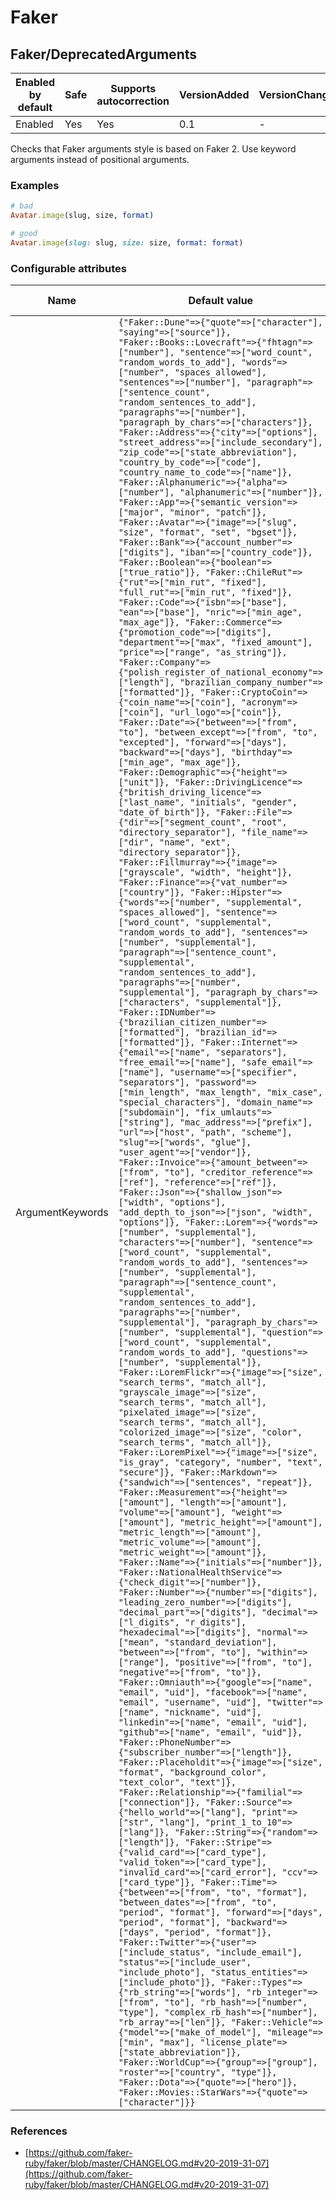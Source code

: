# Faker

## Faker/DeprecatedArguments

Enabled by default | Safe | Supports autocorrection | VersionAdded | VersionChanged
--- | --- | --- | --- | ---
Enabled | Yes | Yes  | 0.1 | -

Checks that Faker arguments style is based on Faker 2.
Use keyword arguments instead of positional arguments.

### Examples

```ruby
# bad
Avatar.image(slug, size, format)

# good
Avatar.image(slug: slug, size: size, format: format)
```

### Configurable attributes

Name | Default value | Configurable values
--- | --- | ---
ArgumentKeywords | `{"Faker::Dune"=>{"quote"=>["character"], "saying"=>["source"]}, "Faker::Books::Lovecraft"=>{"fhtagn"=>["number"], "sentence"=>["word_count", "random_words_to_add"], "words"=>["number", "spaces_allowed"], "sentences"=>["number"], "paragraph"=>["sentence_count", "random_sentences_to_add"], "paragraphs"=>["number"], "paragraph_by_chars"=>["characters"]}, "Faker::Address"=>{"city"=>["options"], "street_address"=>["include_secondary"], "zip_code"=>["state_abbreviation"], "country_by_code"=>["code"], "country_name_to_code"=>["name"]}, "Faker::Alphanumeric"=>{"alpha"=>["number"], "alphanumeric"=>["number"]}, "Faker::App"=>{"semantic_version"=>["major", "minor", "patch"]}, "Faker::Avatar"=>{"image"=>["slug", "size", "format", "set", "bgset"]}, "Faker::Bank"=>{"account_number"=>["digits"], "iban"=>["country_code"]}, "Faker::Boolean"=>{"boolean"=>["true_ratio"]}, "Faker::ChileRut"=>{"rut"=>["min_rut", "fixed"], "full_rut"=>["min_rut", "fixed"]}, "Faker::Code"=>{"isbn"=>["base"], "ean"=>["base"], "nric"=>["min_age", "max_age"]}, "Faker::Commerce"=>{"promotion_code"=>["digits"], "department"=>["max", "fixed_amount"], "price"=>["range", "as_string"]}, "Faker::Company"=>{"polish_register_of_national_economy"=>["length"], "brazilian_company_number"=>["formatted"]}, "Faker::CryptoCoin"=>{"coin_name"=>["coin"], "acronym"=>["coin"], "url_logo"=>["coin"]}, "Faker::Date"=>{"between"=>["from", "to"], "between_except"=>["from", "to", "excepted"], "forward"=>["days"], "backward"=>["days"], "birthday"=>["min_age", "max_age"]}, "Faker::Demographic"=>{"height"=>["unit"]}, "Faker::DrivingLicence"=>{"british_driving_licence"=>["last_name", "initials", "gender", "date_of_birth"]}, "Faker::File"=>{"dir"=>["segment_count", "root", "directory_separator"], "file_name"=>["dir", "name", "ext", "directory_separator"]}, "Faker::Fillmurray"=>{"image"=>["grayscale", "width", "height"]}, "Faker::Finance"=>{"vat_number"=>["country"]}, "Faker::Hipster"=>{"words"=>["number", "supplemental", "spaces_allowed"], "sentence"=>["word_count", "supplemental", "random_words_to_add"], "sentences"=>["number", "supplemental"], "paragraph"=>["sentence_count", "supplemental", "random_sentences_to_add"], "paragraphs"=>["number", "supplemental"], "paragraph_by_chars"=>["characters", "supplemental"]}, "Faker::IDNumber"=>{"brazilian_citizen_number"=>["formatted"], "brazilian_id"=>["formatted"]}, "Faker::Internet"=>{"email"=>["name", "separators"], "free_email"=>["name"], "safe_email"=>["name"], "username"=>["specifier", "separators"], "password"=>["min_length", "max_length", "mix_case", "special_characters"], "domain_name"=>["subdomain"], "fix_umlauts"=>["string"], "mac_address"=>["prefix"], "url"=>["host", "path", "scheme"], "slug"=>["words", "glue"], "user_agent"=>["vendor"]}, "Faker::Invoice"=>{"amount_between"=>["from", "to"], "creditor_reference"=>["ref"], "reference"=>["ref"]}, "Faker::Json"=>{"shallow_json"=>["width", "options"], "add_depth_to_json"=>["json", "width", "options"]}, "Faker::Lorem"=>{"words"=>["number", "supplemental"], "characters"=>["number"], "sentence"=>["word_count", "supplemental", "random_words_to_add"], "sentences"=>["number", "supplemental"], "paragraph"=>["sentence_count", "supplemental", "random_sentences_to_add"], "paragraphs"=>["number", "supplemental"], "paragraph_by_chars"=>["number", "supplemental"], "question"=>["word_count", "supplemental", "random_words_to_add"], "questions"=>["number", "supplemental"]}, "Faker::LoremFlickr"=>{"image"=>["size", "search_terms", "match_all"], "grayscale_image"=>["size", "search_terms", "match_all"], "pixelated_image"=>["size", "search_terms", "match_all"], "colorized_image"=>["size", "color", "search_terms", "match_all"]}, "Faker::LoremPixel"=>{"image"=>["size", "is_gray", "category", "number", "text", "secure"]}, "Faker::Markdown"=>{"sandwich"=>["sentences", "repeat"]}, "Faker::Measurement"=>{"height"=>["amount"], "length"=>["amount"], "volume"=>["amount"], "weight"=>["amount"], "metric_height"=>["amount"], "metric_length"=>["amount"], "metric_volume"=>["amount"], "metric_weight"=>["amount"]}, "Faker::Name"=>{"initials"=>["number"]}, "Faker::NationalHealthService"=>{"check_digit"=>["number"]}, "Faker::Number"=>{"number"=>["digits"], "leading_zero_number"=>["digits"], "decimal_part"=>["digits"], "decimal"=>["l_digits", "r_digits"], "hexadecimal"=>["digits"], "normal"=>["mean", "standard_deviation"], "between"=>["from", "to"], "within"=>["range"], "positive"=>["from", "to"], "negative"=>["from", "to"]}, "Faker::Omniauth"=>{"google"=>["name", "email", "uid"], "facebook"=>["name", "email", "username", "uid"], "twitter"=>["name", "nickname", "uid"], "linkedin"=>["name", "email", "uid"], "github"=>["name", "email", "uid"]}, "Faker::PhoneNumber"=>{"subscriber_number"=>["length"]}, "Faker::Placeholdit"=>{"image"=>["size", "format", "background_color", "text_color", "text"]}, "Faker::Relationship"=>{"familial"=>["connection"]}, "Faker::Source"=>{"hello_world"=>["lang"], "print"=>["str", "lang"], "print_1_to_10"=>["lang"]}, "Faker::String"=>{"random"=>["length"]}, "Faker::Stripe"=>{"valid_card"=>["card_type"], "valid_token"=>["card_type"], "invalid_card"=>["card_error"], "ccv"=>["card_type"]}, "Faker::Time"=>{"between"=>["from", "to", "format"], "between_dates"=>["from", "to", "period", "format"], "forward"=>["days", "period", "format"], "backward"=>["days", "period", "format"]}, "Faker::Twitter"=>{"user"=>["include_status", "include_email"], "status"=>["include_user", "include_photo"], "status_entities"=>["include_photo"]}, "Faker::Types"=>{"rb_string"=>["words"], "rb_integer"=>["from", "to"], "rb_hash"=>["number", "type"], "complex_rb_hash"=>["number"], "rb_array"=>["len"]}, "Faker::Vehicle"=>{"model"=>["make_of_model"], "mileage"=>["min", "max"], "license_plate"=>["state_abbreviation"]}, "Faker::WorldCup"=>{"group"=>["group"], "roster"=>["country", "type"]}, "Faker::Dota"=>{"quote"=>["hero"]}, "Faker::Movies::StarWars"=>{"quote"=>["character"]}}` | 

### References

* [https://github.com/faker-ruby/faker/blob/master/CHANGELOG.md#v20-2019-31-07](https://github.com/faker-ruby/faker/blob/master/CHANGELOG.md#v20-2019-31-07)
